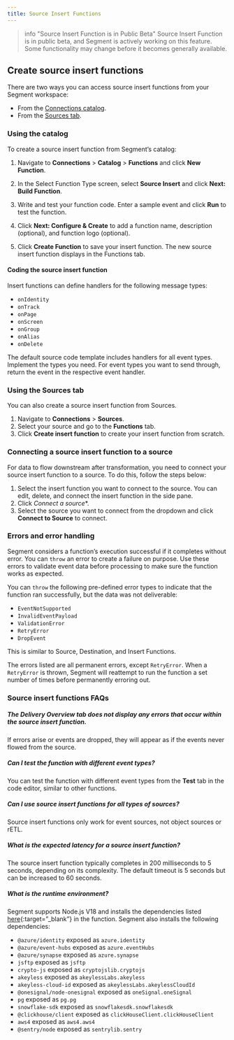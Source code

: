 ```yaml
---
title: Source Insert Functions
---
```


> info "Source Insert Function is in Public Beta"
> Source Insert Function is in public beta, and Segment is actively working on this feature. Some functionality may change before it becomes generally available.

## Create source insert functions 

There are two ways you can access source insert functions from your Segment workspace:
- From the [Connections catalog](#using-the-catalog).
- From the [Sources tab](#using-the-sources-tab). 

### Using the catalog

To create a source insert function from Segment’s catalog:

1. Navigate to **Connections** > **Catalog** > **Functions** and click **New Function**.

2. In the Select Function Type screen, select **Source Insert** and click **Next: Build Function**.

3. Write and test your function code. Enter a sample event and click **Run** to test the function. 

4. Click **Next: Configure & Create** to add a function name, description (optional), and function logo (optional).

5. Click **Create Function** to save your insert function. The new source insert function displays in the Functions tab. 

#### Coding the source insert function

Insert functions can define handlers for the following message types:
- `onIdentity`
- `onTrack`
- `onPage`
- `onScreen`
- `onGroup`
- `onAlias`
- `onDelete`

The default source code template includes handlers for all event types. Implement the types you need. For event types you want to send through, return the event in the respective event handler.

### Using the Sources tab

You can also create a source insert function from Sources.

1. Navigate to **Connections** > **Sources**.
2. Select your source and go to the **Functions** tab.
3. Click **Create insert function** to create your insert function from scratch. 

### Connecting a source insert function to a source

For data to flow downstream after transformation, you need to connect your source insert function to a source. To do this, follow the steps below:

1. Select the insert function you want to connect to the source. You can edit, delete, and connect the insert function in the side pane. 
2. Click *Connect a source**.
3. Select the source you want to connect from the dropdown and click **Connect to Source** to connect. 

### Errors and error handling

Segment considers a function’s execution successful if it completes without error. You can `throw` an error to create a failure on purpose. Use these errors to validate event data before processing to make sure the function works as expected. 

You can `throw` the following pre-defined error types to indicate that the function ran successfully, but the data was not deliverable:

- `EventNotSupported`
- `InvalidEventPayload`
- `ValidationError`
- `RetryError`
- `DropEvent`

This is similar to Source, Destination, and Insert Functions. 

The errors listed are all permanent errors, except `RetryError`. When a `RetryError` is thrown, Segment will reattempt to run the function a set number of times before permanently erroring out.

### Source insert functions FAQs

##### The Delivery Overview tab does not display any errors that occur within the source insert function.

If errors arise or events are dropped, they will appear as if the events never flowed from the source.

##### Can I test the function with different event types?

You can test the function with different event types from the **Test** tab in the code editor, similar to other functions.

##### Can I use source insert functions for all types of sources?

Source insert functions only work for event sources, not object sources or rETL.

##### What is the expected latency for a source insert function?

The source insert function typically completes in 200 milliseconds to 5 seconds, depending on its complexity. The default timeout is 5 seconds but can be increased to 60 seconds. 

##### What is the runtime environment?

Segment supports Node.js V18 and installs the dependencies listed [here](https://segment.com/docs/connections/functions/insert-functions/#runtime-and-dependencies){:target=”_blank”} in the function.  Segment also installs the following dependencies: 
- `@azure/identity` exposed as `azure.identity`
- `@azure/event-hubs` exposed as `azure.eventHubs`
- `@azure/synapse` exposed as `azure.synapse`  
- `jsftp` exposed as `jsftp`  
- `crypto-js` exposed as `cryptojslib.cryptojs`  
- `akeyless` exposed as `akeylessLabs.akeyless`  
- `akeyless-cloud-id` exposed as `akeylessLabs.akeylessCloudId`  
- `@onesignal/node-onesignal` exposed as `oneSignal.oneSignal`  
- `pg` exposed as `pg.pg`  
- `snowflake-sdk` exposed as `snowflakesdk.snowflakesdk`  
- `@clickhouse/client` exposed as `clickHouseClient.clickHouseClient`  
- `aws4` exposed as `aws4.aws4`  
- `@sentry/node` exposed as `sentrylib.sentry` 

